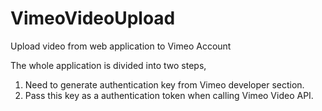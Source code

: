 # VimeoVideoUpload
Upload video from web application to Vimeo Account

The whole application is divided into two steps,
1) Need to generate authentication key from Vimeo developer section.
2) Pass this key as a authentication token when calling Vimeo Video API.  
